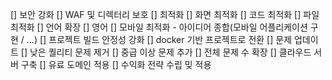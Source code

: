 [] 보안 강화
    [] WAF 및 디렉터리 보호
[] 최적화
    [] 화면 최적화
    [] 코드 최적화
    [] 파일 최적화
[] 언어 확장
    [] 영어
[] 모바일 최적화
    - 아이디어 종합(모바일 어플리케이션 구현 / ...)
[] 프로젝트 빌드 안정성 강화
    [] docker 기반 프로젝트로 전환
[] 문제 업데이트
    [] 낮은 퀄리티 문제 제거
    [] 중급 이상 문제 추가
    [] 전체 문제 수 확장
[] 클라우드 서버 구축
    [] 유료 도메인 적용
    [] 수익화 전략 수립 밎 적용

